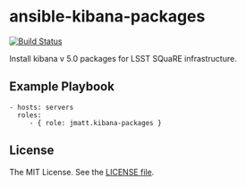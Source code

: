 ansible-kibana-packages
=======================

[![Build Status](https://travis-ci.org/jmatt/ansible-kibana-packages.svg?branch=master)](https://travis-ci.org/jmatt/ansible-kibana-packages)

Install kibana v 5.0 packages for LSST SQuaRE infrastructure.

Example Playbook
----------------

    - hosts: servers
      roles:
         - { role: jmatt.kibana-packages }

License
-------

The MIT License. See the [LICENSE file](https://github.com/lsst-sqre/ansible-kibana-packages/blob/master/LICENSE).
